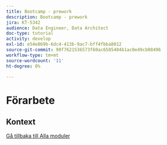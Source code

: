```yaml
---
title: Bootcamp - prework
description: Bootcamp - prework
jira: KT-5342
audience: Data Engineer, Data Architect
doc-type: tutorial
activity: develop
exl-id: e54e869b-6dc4-413b-9ac7-bff4fbba8012
source-git-commit: 90f7621536573f60ac6585404b1ac0e49cb08496
workflow-type: tm+mt
source-wordcount: '11'
ht-degree: 0%

---
```


# Förarbete

## Kontext


[Gå tillbaka till Alla moduler](./overview.md)
